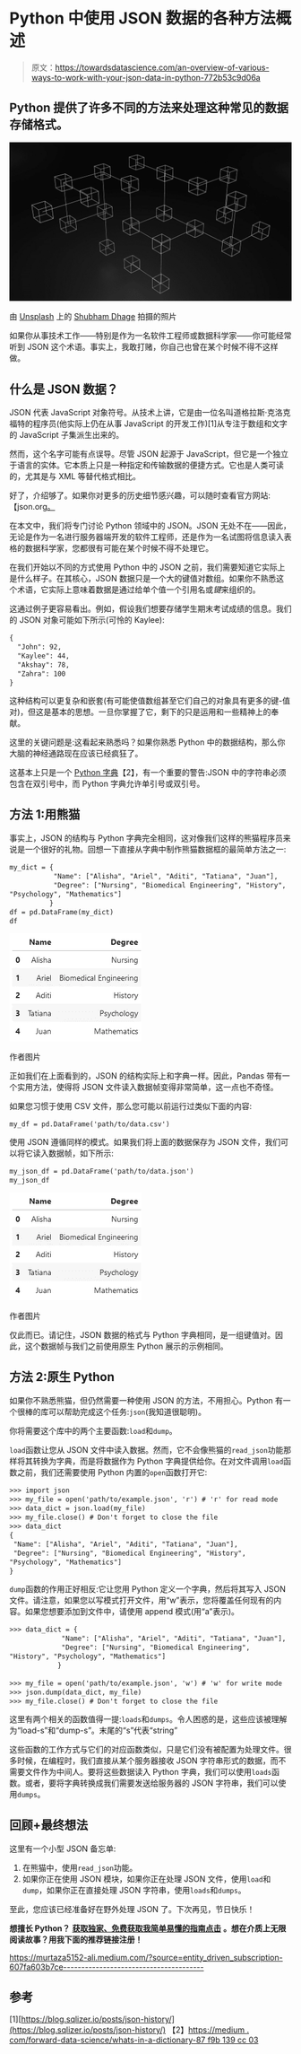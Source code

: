 # Python 中使用 JSON 数据的各种方法概述

> 原文：<https://towardsdatascience.com/an-overview-of-various-ways-to-work-with-your-json-data-in-python-772b53c9d06a>

## Python 提供了许多不同的方法来处理这种常见的数据存储格式。

![](img/f83f2de7741ba4de7b7b82f6d51ed28b.png)

由 [Unsplash](https://unsplash.com?utm_source=medium&utm_medium=referral) 上的 [Shubham Dhage](https://unsplash.com/@theshubhamdhage?utm_source=medium&utm_medium=referral) 拍摄的照片

如果你从事技术工作——特别是作为一名软件工程师或数据科学家——你可能经常听到 JSON 这个术语。事实上，我敢打赌，你自己也曾在某个时候不得不这样做。

## 什么是 JSON 数据？

JSON 代表 JavaScript 对象符号。从技术上讲，它是由一位名叫道格拉斯·克洛克福特的程序员(他实际上仍在从事 JavaScript 的开发工作)[1]从专注于数组和文字的 JavaScript 子集派生出来的。

然而，这个名字可能有点误导。尽管 JSON 起源于 JavaScript，但它是一个独立于语言的实体。它本质上只是一种指定和传输数据的便捷方式。它也是人类可读的，尤其是与 XML 等替代格式相比。

好了，介绍够了。如果你对更多的历史细节感兴趣，可以随时查看官方网站:【json.org[。](http://www.json.org)

在本文中，我们将专门讨论 Python 领域中的 JSON。JSON 无处不在——因此，无论是作为一名进行服务器端开发的软件工程师，还是作为一名试图将信息读入表格的数据科学家，您都很有可能在某个时候不得不处理它。

在我们开始以不同的方式使用 Python 中的 JSON 之前，我们需要知道它实际上是什么样子。在其核心，JSON 数据只是一个大的键值对数组。如果你不熟悉这个术语，它实际上意味着数据是通过给单个值一个引用名或*键*来组织的。

这通过例子更容易看出。例如，假设我们想要存储学生期末考试成绩的信息。我们的 JSON 对象可能如下所示(可怜的 Kaylee):

```
{
  "John": 92,
  "Kaylee": 44,
  "Akshay": 78,
  "Zahra": 100
}
```

这种结构可以更复杂和嵌套(有可能使值数组甚至它们自己的对象具有更多的键-值对)，但这是基本的思想。一旦你掌握了它，剩下的只是运用和一些精神上的奉献。

这里的关键问题是:这看起来熟悉吗？如果你熟悉 Python 中的数据结构，那么你大脑的神经通路现在应该已经疯狂了。

这基本上只是一个 [Python 字典](https://medium.com/towards-data-science/whats-in-a-dictionary-87f9b139cc03)【2】，有一个重要的警告:JSON 中的字符串必须包含在双引号中，而 Python 字典允许单引号或双引号。

## 方法 1:用熊猫

事实上，JSON 的结构与 Python 字典完全相同，这对像我们这样的熊猫程序员来说是一个很好的礼物。回想一下直接从字典中制作熊猫数据框的最简单方法之一:

```
my_dict = {
           "Name": ["Alisha", "Ariel", "Aditi", "Tatiana", "Juan"],
           "Degree": ["Nursing", "Biomedical Engineering", "History", "Psychology", "Mathematics"]
          }
df = pd.DataFrame(my_dict)
df
```

![](img/18651640da78db38323e3a28873f212c.png)

作者图片

正如我们在上面看到的，JSON 的结构实际上和字典一样。因此，Pandas 带有一个实用方法，使得将 JSON 文件读入数据帧变得非常简单，这一点也不奇怪。

如果您习惯于使用 CSV 文件，那么您可能以前运行过类似下面的内容:

```
my_df = pd.DataFrame('path/to/data.csv')
```

使用 JSON 遵循同样的模式。如果我们将上面的数据保存为 JSON 文件，我们可以将它读入数据帧，如下所示:

```
my_json_df = pd.DataFrame('path/to/data.json')
my_json_df
```

![](img/18651640da78db38323e3a28873f212c.png)

作者图片

仅此而已。请记住，JSON 数据的格式与 Python 字典相同，是一组键值对。因此，这个数据帧与我们之前使用原生 Python 展示的示例相同。

## 方法 2:原生 Python

如果你不熟悉熊猫，但仍然需要一种使用 JSON 的方法，不用担心。Python 有一个很棒的库可以帮助完成这个任务:`json`(我知道很聪明)。

你将需要这个库中的两个主要函数:`load`和`dump`。

`load`函数让您从 JSON 文件中读入数据。然而，它不会像熊猫的`read_json`功能那样将其转换为字典，而是将数据作为 Python 字典提供给你。在对文件调用`load`函数之前，我们还需要使用 Python 内置的`open`函数打开它:

```
>>> import json
>>> my_file = open('path/to/example.json', 'r') # 'r' for read mode
>>> data_dict = json.load(my_file)
>>> my_file.close() # Don't forget to close the file
>>> data_dict
{
 "Name": ["Alisha", "Ariel", "Aditi", "Tatiana", "Juan"],
 "Degree": ["Nursing", "Biomedical Engineering", "History", "Psychology", "Mathematics"]
}
```

`dump`函数的作用正好相反:它让您用 Python 定义一个字典，然后将其写入 JSON 文件。请注意，如果您以写模式打开文件，用“w”表示，您将覆盖任何现有的内容。如果您想要添加到文件中，请使用 append 模式(用“a”表示)。

```
>>> data_dict = {
             "Name": ["Alisha", "Ariel", "Aditi", "Tatiana", "Juan"],
             "Degree": ["Nursing", "Biomedical Engineering", "History", "Psychology", "Mathematics"]
            }

>>> my_file = open('path/to/example.json', 'w') # 'w' for write mode
>>> json.dump(data_dict, my_file)
>>> my_file.close() # Don't forget to close the file
```

这里有两个相关的函数值得一提:`loads`和`dumps`。令人困惑的是，这些应该被理解为“load-s”和“dump-s”。末尾的“s”代表“string”

这些函数的工作方式与它们的对应函数类似，只是它们没有被配置为处理文件。很多时候，在编程时，我们直接从某个服务器接收 JSON 字符串形式的数据，而不需要文件作为中间人。要将这些数据读入 Python 字典，我们可以使用`loads`函数。或者，要将字典转换成我们需要发送给服务器的 JSON 字符串，我们可以使用`dumps`。

## 回顾+最终想法

这里有一个小型 JSON 备忘单:

1.  在熊猫中，使用`read_json`功能。
2.  如果你正在使用 JSON 模块，如果你正在处理 JSON 文件，使用`load`和`dump`，如果你正在直接处理 JSON 字符串，使用`loads`和`dumps`。

至此，您应该已经准备好在野外处理 JSON 了。下次再见，节日快乐！

**想擅长 Python？** [**获取独家、免费获取我简单易懂的指南点击**](https://witty-speaker-6901.ck.page/0977670a91) **。想在介质上无限阅读故事？用我下面的推荐链接注册！**

<https://murtaza5152-ali.medium.com/?source=entity_driven_subscription-607fa603b7ce--------------------------------------->  

## 参考

[1][https://blog.sqlizer.io/posts/json-history/](https://blog.sqlizer.io/posts/json-history/)
【2】[https://medium . com/forward-data-science/whats-in-a-dictionary-87 f9b 139 cc 03](https://medium.com/towards-data-science/whats-in-a-dictionary-87f9b139cc03)